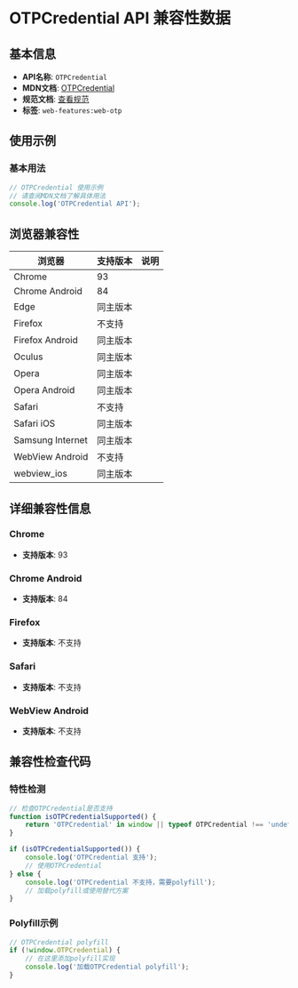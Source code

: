 # OTPCredential API 兼容性数据

## 基本信息

- **API名称**: `OTPCredential`
- **MDN文档**: [OTPCredential](https://developer.mozilla.org/docs/Web/API/OTPCredential)
- **规范文档**: [查看规范](https://wicg.github.io/web-otp/#OTPCredential)
- **标签**: `web-features:web-otp`

## 使用示例

### 基本用法

```javascript
// OTPCredential 使用示例
// 请查阅MDN文档了解具体用法
console.log('OTPCredential API');
```

## 浏览器兼容性

| 浏览器 | 支持版本 | 说明 |
|--------|----------|------|
| Chrome | 93 |  |
| Chrome Android | 84 |  |
| Edge | 同主版本 |  |
| Firefox | 不支持 |  |
| Firefox Android | 同主版本 |  |
| Oculus | 同主版本 |  |
| Opera | 同主版本 |  |
| Opera Android | 同主版本 |  |
| Safari | 不支持 |  |
| Safari iOS | 同主版本 |  |
| Samsung Internet | 同主版本 |  |
| WebView Android | 不支持 |  |
| webview_ios | 同主版本 |  |

## 详细兼容性信息

### Chrome

- **支持版本**: 93

### Chrome Android

- **支持版本**: 84

### Firefox

- **支持版本**: 不支持

### Safari

- **支持版本**: 不支持

### WebView Android

- **支持版本**: 不支持

## 兼容性检查代码

### 特性检测

```javascript
// 检查OTPCredential是否支持
function isOTPCredentialSupported() {
    return 'OTPCredential' in window || typeof OTPCredential !== 'undefined';
}

if (isOTPCredentialSupported()) {
    console.log('OTPCredential 支持');
    // 使用OTPCredential
} else {
    console.log('OTPCredential 不支持，需要polyfill');
    // 加载polyfill或使用替代方案
}
```

### Polyfill示例

```javascript
// OTPCredential polyfill
if (!window.OTPCredential) {
    // 在这里添加polyfill实现
    console.log('加载OTPCredential polyfill');
}
```

